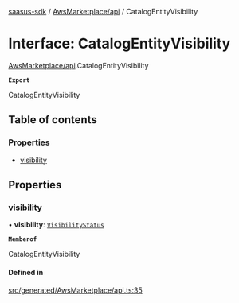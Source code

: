 [saasus-sdk](../README.md) / [AwsMarketplace/api](../modules/AwsMarketplace_api.md) / CatalogEntityVisibility

# Interface: CatalogEntityVisibility

[AwsMarketplace/api](../modules/AwsMarketplace_api.md).CatalogEntityVisibility

**`Export`**

CatalogEntityVisibility

## Table of contents

### Properties

- [visibility](AwsMarketplace_api.CatalogEntityVisibility.md#visibility)

## Properties

### visibility

• **visibility**: [`VisibilityStatus`](../enums/AwsMarketplace_api.VisibilityStatus.md)

**`Memberof`**

CatalogEntityVisibility

#### Defined in

[src/generated/AwsMarketplace/api.ts:35](https://github.com/saasus-platform/saasus-sdk-javascript/blob/6b95732/src/generated/AwsMarketplace/api.ts#L35)
